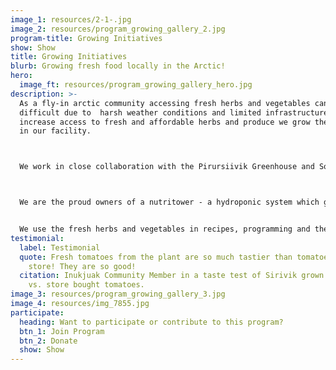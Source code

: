 ```yaml
---
image_1: resources/2-1-.jpg
image_2: resources/program_growing_gallery_2.jpg
program-title: Growing Initiatives
show: Show
title: Growing Initiatives
blurb: Growing fresh food locally in the Arctic!
hero:
  image_ft: resources/program_growing_gallery_hero.jpg
description: >-
  As a fly-in arctic community accessing fresh herbs and vegetables can be
  difficult due to  harsh weather conditions and limited infrastructure. To
  increase access to fresh and affordable herbs and produce we grow them indoors
  in our facility.



  We work in close collaboration with the Pirursiivik Greenhouse and Social Arts Project, who help us with our growing related initiatives from sprouting to composting.



  We are the proud owners of a nutritower - a hydroponic system which grows leafy herbs and vegetables without the use of soil. Our window garden and outdoor cold frame provide us the space to experiment with the growth of tomatoes, garlic, bok choy and more!


  We use the fresh herbs and vegetables in recipes, programming and they are regularly harvested and taken home by community members.
testimonial:
  label: Testimonial
  quote: Fresh tomatoes from the plant are so much tastier than tomatoes from the
    store! They are so good!
  citation: Inukjuak Community Member in a taste test of Sirivik grown tomatoes
    vs. store bought tomatoes.
image_3: resources/program_growing_gallery_3.jpg
image_4: resources/img_7855.jpg
participate:
  heading: Want to participate or contribute to this program?
  btn_1: Join Program
  btn_2: Donate
  show: Show
---
```

